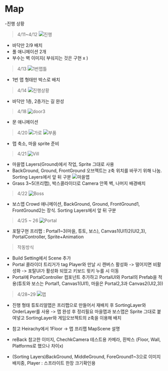 # Map
-진행 상황
> 4/11~4/12
![진행](https://user-images.githubusercontent.com/99639267/163134243-d0c8040a-cf29-481d-9056-0c1234e35812.png)
- 바닥만 2/9 배치
- 풀 애니메이션 2개
- 부수는 벽 이미지( 부숴지는 것은 구현 x )
> 4/13
![1번맵틀](https://user-images.githubusercontent.com/99639267/163133402-5c3131d1-7a01-42eb-947d-7d8a6bc03d6e.png)
- 1번 맵 형태만 박스로 배치
> 4/14
![진행상황](https://user-images.githubusercontent.com/99639267/163350208-a4c1466c-2514-4a5e-aa3c-5a2f846b1dd2.png)
- 바닥만 1층, 2층가는 길 완성
> 4/18
![door3](https://user-images.githubusercontent.com/99639267/163789616-21688163-bd53-422c-a3ce-399719852a9e.png)
- 문 애니메이션

> 4/20
![가로](https://user-images.githubusercontent.com/99639267/164375689-89d0aaa6-e746-4589-9580-761bdcead7fc.png)
![부품](https://user-images.githubusercontent.com/99639267/164375699-32570949-fd38-4dd9-8206-fca501e34c44.png)
- 맵 축소, 마을 sprite 준비




> 4/21
![Vill](https://user-images.githubusercontent.com/99639267/164379644-273b0613-fcc2-4469-af69-3066ba7ee17e.png)
- 마을맵 Layers(Ground)에서 작업, Sprite 그대로 사용
- BackGround, Ground, FrontGround 오브젝트는 z축 위치를 바꾸기 위해 나눔. Sorting Layers에서 앞 뒤 구분
![마을맵](https://user-images.githubusercontent.com/99639267/164385507-d0344570-33a9-4899-b991-1c8124899f03.png)
- Grass 3~5(프리팹), 박스콜라이더로 Camera 안쪽 벽, 나머지 배경배치

> 4/22
![Boss](https://user-images.githubusercontent.com/99639267/164674514-7d2e04a1-ab50-445a-911b-03b1565d80f0.png)

- 보스맵 Crowd 애니메이션, BackGround, Ground, FrontGround1, FrontGround2는 장식. Sorting Layers에서 앞 뒤 구분

> 4/25 ~ 26
![Portal](https://user-images.githubusercontent.com/99639267/165413423-07df01f2-9b9e-4047-b249-6f9a82159d7d.png)
- 포탈구현 프리팹 : Portal1~3(마을, 튜토, 보스), Canvas1(UI1)2(UI2,3), PortalController, Sprite+Animation
> 작동방식
- Build Setting에서 Scene 추가
- Portal 콜라이더 트리거가 tag Player와 만날 시 캔버스 활성화 -> 떨어지면 비활성화 -> 포탈UI가 활성화 되었고 키보드 윗키 누를 시 이동
- Portal에 PortalController 컴포넌트 추가하고 PortalUI와 Portal의 Prefab을 적용(튜토와 보스는 Portal1, Canvas1(UI1), 마을은 Portal2,3과 Canvas2(UI2,3))

> 4/28~29
![맵](https://user-images.githubusercontent.com/99639267/165904474-9544bcf6-d0c9-465d-aaa6-acfc34855e4f.png)

- 진행 형태
튜토리얼맵은 프리팹으로 만들어서 재배치 후 SortingLayer와 OrderLayer를 사용 -> 맵 완성 후 정리필요
마을맵과 보스맵은 Sprite 그대로 붙여넣고 SortingLayer와 게임오브젝트의 z축을 이용해 배치

- 참고
Heirachy에서 1Floor -> 맵 프리팹
MapScene 설명
- reBack 참고한 이미지, ChechkCamera 테스트용 카메라, 흰박스 (Floor, Wall, Platforms로 했으나 차이x)
- (Sorting Layers)BackGround, MiddleGround, ForeGround1~3으로 이미지 배치중, Player : 스프라이트 한장 크기확인용
